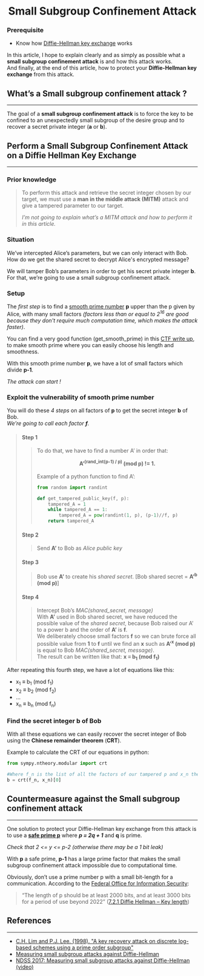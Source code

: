 # <center>**Small Subgroup Confinement Attack**</center>

### **Prerequisite**

- Know how [Diffie-Hellman key exchange](https://en.wikipedia.org/wiki/Diffie%E2%80%93Hellman_key_exchange#Cryptographic_explanation) works

In this article, I hope to explain clearly and as simply as possible what a **small subgroup confinement attack** is and how this attack works.  
And finally, at the end of this article, how to protect your **Diffie-Hellman key exchange** from this attack.  

## **What’s a Small subgroup confinement attack ?**
***
The goal of a **small subgroup confinement attack** is to force the key to be confined to an unexpectedly small subgroup of the desire group and to recover a secret private integer (**a** or **b**).

## **Perform a Small Subgroup Confinement Attack on a Diffie Hellman Key Exchange**
***
### **Prior knowledge**

>To perform this attack and retrieve the secret integer chosen by our target, we must use a **man in the middle attack (MITM)** attack and give a tampered parameter to our target.
>
>_I’m not going to explain what’s a MITM attack and how to perform it in this article._

### **Situation**

We’ve intercepted Alice’s parameters, but we can only interact with Bob. How do we get the shared secret to decrypt Alice's encrypted message?

We will tamper Bob’s parameters in order to get his secret private integer **b**.  
For that, we’re going to use a small subgroup confinement attack.

### **Setup**

The _first step_ is to find a [smooth prime number](https://en.wikipedia.org/wiki/Smooth_number) **p** upper than the p given by Alice, with many small factors _(factors less than or equal to 2<sup>16</sup> are good because they don't require much computation time, which makes the attack faster)_.

You can find a very good function (get_smooth_prime) in this [CTF write up](https://github.com/KooroshRZ/CTF-Writeups/blob/faee0d5cc47e59f0dc2e23d9b9e368d038edd803/PicoCTF2022/Cryptography/VerySmooth/index.md), to make smooth prime where you can easily choose his length and smoothness.

With this smooth prime number **p**, we have a lot of small factors which divide **p-1**.

_The attack can start !_

### **Exploit the vulnerability of smooth prime number**

You will do these _4 steps_ on all factors of **p** to get the secret integer **b** of Bob.  
_We’re going to call each factor **f**._

> #### **Step 1**
>
>> To do that, we have to find a number A’ in order that:  
>> **<center>A’<sup>(rand_int(p-1) / p)</sup> (mod p) != 1.</center>**  
>> Example of a python function to find A’:  
>>
>> ```python
>> from random import randint
>> 
>> def get_tampered_public_key(f, p):
>>     tampered_A = 1
>>     while tampered_A == 1:
>>         tampered_A = pow(randint(1, p), (p-1)//f, p)
>>     return tampered_A
>> ```
>>
> #### **Step 2**
>
>> Send **A’** to Bob as _Alice public key_
>
> #### **Step 3**
>
>> Bob use **A’** to create his _shared secret_. [Bob shared secret = **A’<sup>b</sup> (mod p)**]
>
> #### **Step 4**
>
>> Intercept Bob’s _MAC(shared_secret, message)_  
>> With **A’** used in Bob shared secret, we have reduced the possible value of the _shared secret_, because Bob raised our A’ to a power b and the order of **A’** is **f**.  
>> We deliberately choose small factors **f** so we can brute force all possible value from **1** to **f** until we find an **x** such as  **A’<sup>x</sup> (mod p)** is equal to Bob _MAC(shared_secret, message)_.  
>> The result can be written like that: **x ≡ b<sub>1</sub> (mod f<sub>1</sub>)**

After repeating this fourth step, we have a lot of equations like this:

- x<sub>1</sub> ≡ b<sub>1</sub> (mod f<sub>1</sub>)
- x<sub>2</sub> ≡ b<sub>2</sub> (mod f<sub>2</sub>)
- …
- x<sub>n</sub> ≡ b<sub>n</sub> (mod f<sub>n</sub>)

### **Find the secret integer b of Bob**

With all these equations we can easily recover the secret integer of Bob using the **Chinese remainder theorem** (**CRT**).

Example to calculate the CRT of our equations in python:

```python
from sympy.ntheory.modular import crt

#Where f_n is the list of all the factors of our tampered p and x_n the list of all the x in our equations
b = crt(f_n, x_n)[0]
```

## **Countermeasure against the Small subgroup confinement attack**
***
One solution to protect your Diffie-Hellman key exchange from this attack is to use a **[safe prime p](https://en.wikipedia.org/wiki/Safe_and_Sophie_Germain_primes)** where ***p = 2q + 1*** and **q** is prime.

_Check that 2 <= y <= p-2 (otherwise there may be a 1 bit leak)_

With **p** a safe prime, **p-1** has a large prime factor that makes the small subgroup confinement attack impossible due to computational time.

Obviously, don’t use a prime number p with a small bit-length for a communication. According to the [Federal Office for Information Security](https://en.wikipedia.org/wiki/Federal_Office_for_Information_Security):
> “The length of p should be at least 2000 bits, and at least 3000 bits for a period of use beyond 2022” ([7.2.1 Diffie Hellman – Key length](https://www.bsi.bund.de/SharedDocs/Downloads/EN/BSI/Publications/TechGuidelines/TG02102/BSI-TR-02102-1.pdf?__blob=publicationFile&v=10))

## **References**
***
- [C.H. Lim and P.J. Lee. (1998). "A key recovery attack on discrete log-based schemes using a prime order subgroup"](https://link.springer.com/content/pdf/10.1007/BFb0052240.pdf)
- [Measuring small subgroup attacks against Diffie-Hellman](https://eprint.iacr.org/2016/995.pdf)
- [NDSS 2017: Measuring small subgroup attacks against Diffie-Hellman (video)](https://www.youtube.com/watch?v=noFbyPHXY0A)
